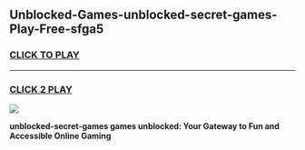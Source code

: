 
## Unblocked-Games-unblocked-secret-games-Play-Free-sfga5
<h3>
<a href="https://premium76.site?title=unblocked-secret-games&ref=23A">CLICK TO PLAY</a></h3>
<hr>

<h3>
<a href="https://premium76.site?title=unblocked-secret-games&ref=23A">CLICK 2 PLAY</a>
  
</h3>

<a href="https://premium76.site?title=unblocked-secret-games&ref=23A"><img src="https://clearcache.store/games.png"></a>


**unblocked-secret-games games unblocked: Your Gateway to Fun and Accessible Online Gaming**
